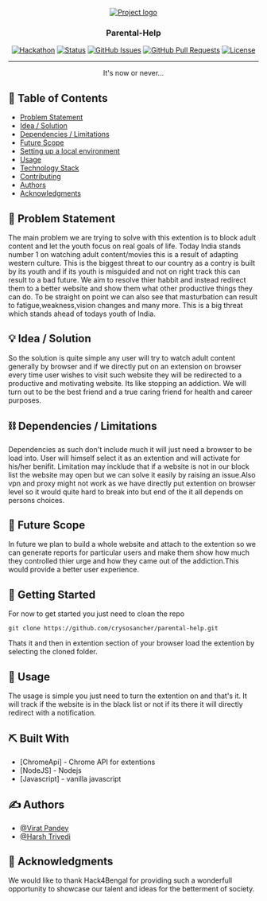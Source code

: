 <p align="center">
  <a href="" rel="noopener">
 <img src="https://res.cloudinary.com/dy9tzgg9i/image/upload/v1649574460/Screenshot_20220410_123457_ugvu97.png" alt="Project logo"></a>
</p>
<h3 align="center">Parental-Help</h3>

<div align="center">

[![Hackathon](https://img.shields.io/badge/hackathon-name-orange.svg)](http://hackathon.url.com)
[![Status](https://img.shields.io/badge/status-active-success.svg)]()
[![GitHub Issues](https://img.shields.io/github/issues/kylelobo/The-Documentation-Compendium.svg)](https://github.com/kylelobo/The-Documentation-Compendium/issues)
[![GitHub Pull Requests](https://img.shields.io/github/issues-pr/kylelobo/The-Documentation-Compendium.svg)](https://github.com/kylelobo/The-Documentation-Compendium/pulls)
[![License](https://img.shields.io/badge/license-MIT-blue.svg)](LICENSE.md)

</div>

---

<p align="center"> It's now or never...
    <br> 
</p>

## 📝 Table of Contents

- [Problem Statement](#problem_statement)
- [Idea / Solution](#idea)
- [Dependencies / Limitations](#limitations)
- [Future Scope](#future_scope)
- [Setting up a local environment](#getting_started)
- [Usage](#usage)
- [Technology Stack](#tech_stack)
- [Contributing](../CONTRIBUTING.md)
- [Authors](#authors)
- [Acknowledgments](#acknowledgments)

## 🧐 Problem Statement <a name = "problem_statement"></a>

The main problem we are trying to solve with this extention is to block adult content and let the youth focus on real goals of life.
Today India stands number 1 on watching adult content/movies this is a result of adapting western culture. This is the biggest threat to our country as a contry is built by its youth and if its youth is misguided and not on right track this can result to a bad future. We aim to resolve thier habbit and instead redirect them to a better website and show them what other productive things they can do.
To be straight on point we can also see that masturbation can result to fatigue,weakness,vision changes and many more. This is a big threat which stands ahead of todays youth of India.

## 💡 Idea / Solution <a name = "idea"></a>

So the solution is quite simple any user will try to watch adult content generally by browser and if we directly put on an extension on browser every time user wishes to visit such website they will be redirected to a productive and motivating website. Its like stopping an addiction. We will turn out to be the best friend and a true caring friend for health and career purposes.

## ⛓️ Dependencies / Limitations <a name = "limitations"></a>

Dependencies as such don't include much it will just need a browser to be load into. User will himself select it as an extention and will activate for his/her benifit. 
Limitation may incklude that if a website is not in our block list the website may open but we can solve it easily by raising an issue.Also vpn and proxy might not work as we have directly put extention on browser level so it would quite hard to break into but end of the it all depends on persons choices.

## 🚀 Future Scope <a name = "future_scope"></a>

In future we plan to build a whole website and attach to the extention so we can generate reports for particular users and make them show how much they controlled thier urge and how they came out of the addiction.This would provide a better user experience.

## 🏁 Getting Started <a name = "getting_started"></a>

For now to get started you just need to cloan the repo
````
git clone https://github.com/crysosancher/parental-help.git

````
Thats it and then in extention section of your browser load the extention by selecting the cloned folder.

## 🎈 Usage <a name="usage"></a>

The usage is simple you just need to turn the extention on and that's it.
It will track if the website is in the black list or not if its there it will directly redirect with a notification.

## ⛏️ Built With <a name = "tech_stack"></a>

 - [ChromeApi] - Chrome API for extentions
 - [NodeJS] - Nodejs
 - [Javascript] - vanilla javascript

## ✍️ Authors <a name = "authors"></a>

- [@Virat Pandey](https://github.com/crysosancher)
- [@Harsh Trivedi](https://github.com/Harsh4999)


## 🎉 Acknowledgments <a name = "acknowledgments"></a>

We would like to thank Hack4Bengal for providing such a wonderfull opportunity to showcase our talent and ideas for the betterment of society.
